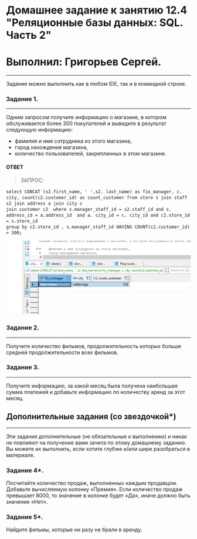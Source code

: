 # Домашнее задание к занятию 12.4 "Реляционные базы данных: SQL. Часть 2"
# Выполнил: Григорьев Сергей. 

---

Задание можно выполнить как в любом IDE, так и в командной строке.

### Задание 1.
---

Одним запросом получите информацию о магазине, в котором обслуживается более 300 покупателей и выведите в результат следующую информацию: 
- фамилия и имя сотрудника из этого магазина,
- город нахождения магазина,
- количество пользователей, закрепленных в этом магазине.


#### ОТВЕТ

> ЗАПРОС:
```
select CONCAT (s2.first_name, ' ',s2. last_name) as fio_manager, c. city, count(c2.customer_id) as count_customer from store s join staff s2 join address a join city c 
join customer c2  where s.manager_staff_id = s2.staff_id and s. address_id = a.address_id  and a. city_id = c. city_id and c2.store_id = s.store_id 
group by c2.store_id , s.manager_staff_id HAVING COUNT(c2.customer_id) > 300;
```
![Alt text](https://github.com/greeksergius/homework/blob/main/12-4%20SQL%202/2022-10-17_15-34-41.png)


### Задание 2.
---

Получите количество фильмов, продолжительность которых больше средней продолжительности всех фильмов.

### Задание 3.
---

Получите информацию, за какой месяц была получена наибольшая сумма платежей и добавьте информацию по количеству аренд за этот месяц.


## Дополнительные задания (со звездочкой*)
---
Эти задания дополнительные (не обязательные к выполнению) и никак не повлияют на получение вами зачета по этому домашнему заданию. Вы можете их выполнить, если хотите глубже и/или шире разобраться в материале.


### Задание 4*.

Посчитайте количество продаж, выполненных каждым продавцом. Добавьте вычисляемую колонку «Премия». Если количество продаж превышает 8000, то значение в колонке будет «Да», 
иначе должно быть значение «Нет».

### Задание 5*.

Найдите фильмы, которые ни разу не брали в аренду.
